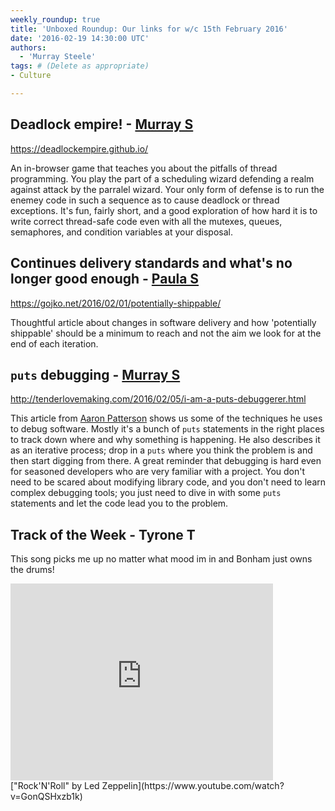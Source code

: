```yaml
---
weekly_roundup: true
title: 'Unboxed Roundup: Our links for w/c 15th February 2016'
date: '2016-02-19 14:30:00 UTC'
authors:
  - 'Murray Steele'
tags: # (Delete as appropriate)
- Culture

---
```


## Deadlock empire! - [Murray S](/team#murray-steele)

https://deadlockempire.github.io/

An in-browser game that teaches you about the pitfalls of thread programming.  You play the part of a scheduling wizard defending a realm against attack by the parralel wizard.  Your only form of defense is to run the enemey code in such a sequence as to cause deadlock or thread exceptions.  It's fun, fairly short, and a good exploration of how hard it is to write correct thread-safe code even with all the mutexes, queues, semaphores, and condition variables at your disposal.

## Continues delivery standards and what's no longer good enough - [Paula S](/team#paula-stepinska)

https://gojko.net/2016/02/01/potentially-shippable/

Thoughtful article about changes in software delivery and how 'potentially shippable' should be a minimum to reach and not the aim we look for at the end of each iteration.

## `puts` debugging - [Murray S](/team#murray-steele)

http://tenderlovemaking.com/2016/02/05/i-am-a-puts-debuggerer.html

This article from [Aaron Patterson](https://twitter.com/tenderlove) shows us some of the techniques he uses to debug software.  Mostly it's a bunch of `puts` statements in the right places to track down where and why something is happening.  He also describes it as an iterative process; drop in a `puts` where you think the problem is and then start digging from there.  A great reminder that debugging is hard even for seasoned developers who are very familiar with a project.  You don't need to be scared about modifying library code, and you don't need to learn complex debugging tools; you just need to dive in with some `puts` statements and let the code lead you to the problem.

## Track of the Week - Tyrone T

This song picks me up no matter what mood im in and Bonham just owns the drums!

<iframe width="420" height="315" src="https://www.youtube.com/embed/GonQSHxzb1k" frameborder="0" allowfullscreen></iframe>
["Rock'N'Roll" by Led Zeppelin](https://www.youtube.com/watch?v=GonQSHxzb1k)

